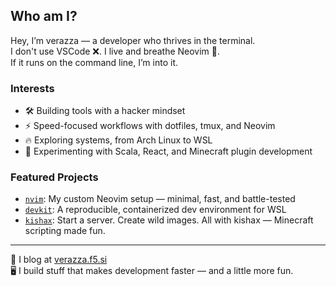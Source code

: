 ## Who am I?

Hey, I’m verazza — a developer who thrives in the terminal.  
I don't use VSCode ❌. I live and breathe Neovim 💨.  
If it runs on the command line, I’m into it.

### Interests

- 🛠 Building tools with a hacker mindset  
- ⚡ Speed-focused workflows with dotfiles, tmux, and Neovim  
- 🔥 Exploring systems, from Arch Linux to WSL  
- 🧪 Experimenting with Scala, React, and Minecraft plugin development  

### Featured Projects

- [`nvim`](https://github.com/verazza/dotfiles/tree/main/.config/nvim): My custom Neovim setup — minimal, fast, and battle-tested  
- [`devkit`](https://github.com/verazza/WSL-DevKit): A reproducible, containerized dev environment for WSL  
- [`kishax`](https://github.com/verazza/kishax): Start a server. Create wild images. All with kishax — Minecraft scripting made fun.

---

📖 I blog at [verazza.f5.si](https://verazza.f5.si)  
🖥 I build stuff that makes development faster — and a little more fun.
